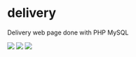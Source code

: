 # delivery
<p>Delivery web page done with PHP MySQL</p>
<img src="https://user-images.githubusercontent.com/96903120/172066554-2c96ea56-86df-4cb9-9b17-bd4470fcc10a.png">
<img src="https://user-images.githubusercontent.com/96903120/172066583-46943e3d-b540-4ef0-b473-f52732743c96.png">
<img src="https://user-images.githubusercontent.com/96903120/172066625-5f7c0c5f-a34b-47df-830d-911af1cd3142.png">

